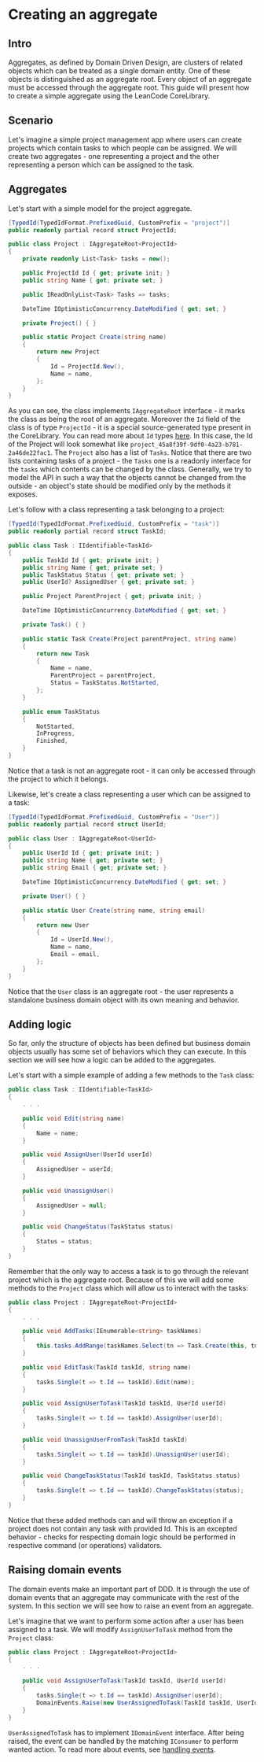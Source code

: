 # Creating an aggregate

## Intro

Aggregates, as defined by Domain Driven Design, are clusters of related objects which can be treated as a single domain entity. One of these objects is distinguished as an aggregate root. Every object of an aggregate must be accessed through the aggregate root. This guide will present how to create a simple aggregate using the LeanCode CoreLibrary.

## Scenario

Let's imagine a simple project management app where users can create projects which contain tasks to which people can be assigned. We will create two aggregates - one representing a project and the other representing a person which can be assigned to the task.

## Aggregates

Let's start with a simple model for the project aggregate.

```csharp
[TypedId(TypedIdFormat.PrefixedGuid, CustomPrefix = "project")]
public readonly partial record struct ProjectId;

public class Project : IAggregateRoot<ProjectId>
{
    private readonly List<Task> tasks = new();

    public ProjectId Id { get; private init; }
    public string Name { get; private set; }

    public IReadOnlyList<Task> Tasks => tasks;

    DateTime IOptimisticConcurrency.DateModified { get; set; }

    private Project() { }

    public static Project Create(string name)
    {
        return new Project
        {
            Id = ProjectId.New(),
            Name = name,
        };
    }
}
```

As you can see, the class implements `IAggregateRoot` interface - it marks the class as being the root of an aggregate. Moreover the `Id` field of the class is of type `ProjectId` - it is a special source-generated type present in the CoreLibrary. You can read more about `Id` types [here](../../domain/ids.md). In this case, the Id of the Project will look somewhat like `project_45a8f39f-9df0-4a23-b781-2a46de22fac1`.
The `Project` also has a list of `Tasks`. Notice that there are two lists containing tasks of a project - the `Tasks` one is a readonly interface for the `tasks` which contents can be changed by the class. Generally, we try to model the API in such a way that the objects cannot be changed from the outside - an object's state should be modified only by the methods it exposes.

Let's follow with a class representing a task belonging to a project:

```csharp
[TypedId(TypedIdFormat.PrefixedGuid, CustomPrefix = "task")]
public readonly partial record struct TaskId;

public class Task : IIdentifiable<TaskId>
{
    public TaskId Id { get; private init; }
    public string Name { get; private set; }
    public TaskStatus Status { get; private set; }
    public UserId? AssignedUser { get; private set; }

    public Project ParentProject { get; private init; }

    DateTime IOptimisticConcurrency.DateModified { get; set; }

    private Task() { }

    public static Task Create(Project parentProject, string name)
    {
        return new Task
        {
            Name = name,
            ParentProject = parentProject,
            Status = TaskStatus.NotStarted,
        };
    }

    public enum TaskStatus
    {
        NotStarted,
        InProgress,
        Finished,
    }
}
```

Notice that a task is not an aggregate root - it can only be accessed through the project to which it belongs.

Likewise, let's create a class representing a user which can be assigned to a task:

```csharp
[TypedId(TypedIdFormat.PrefixedGuid, CustomPrefix = "User")]
public readonly partial record struct UserId;

public class User : IAggregateRoot<UserId>
{
    public UserId Id { get; private init; }
    public string Name { get; private set; }
    public string Email { get; private set; }

    DateTime IOptimisticConcurrency.DateModified { get; set; }

    private User() { }

    public static User Create(string name, string email)
    {
        return new User
        {
            Id = UserId.New(),
            Name = name,
            Email = email,
        };
    }
}
```

Notice that the `User` class is an aggregate root - the user represents a standalone business domain object with its own meaning and behavior.

## Adding logic

So far, only the structure of objects has been defined but business domain objects usually has some set of behaviors which they can execute. In this section we will see how a logic can be added to the aggregates.

Let's start with a simple example of adding a few methods to the `Task` class:

```csharp
public class Task : IIdentifiable<TaskId>
{
    . . .

    public void Edit(string name)
    {
        Name = name;
    }

    public void AssignUser(UserId userId)
    {
        AssignedUser = userId;
    }

    public void UnassignUser()
    {
        AssignedUser = null;
    }

    public void ChangeStatus(TaskStatus status)
    {
        Status = status;
    }
}
```

Remember that the only way to access a task is to go through the relevant project which is the aggregate root. Because of this we will add some methods to the `Project` class which will allow us to interact with the tasks:

```csharp
public class Project : IAggregateRoot<ProjectId>
{
    . . .

    public void AddTasks(IEnumerable<string> taskNames)
    {
        this.tasks.AddRange(taskNames.Select(tn => Task.Create(this, tn)));
    }

    public void EditTask(TaskId taskId, string name)
    {
        tasks.Single(t => t.Id == taskId).Edit(name);
    }

    public void AssignUserToTask(TaskId taskId, UserId userId)
    {
        tasks.Single(t => t.Id == taskId).AssignUser(userId);
    }

    public void UnassignUserFromTask(TaskId taskId)
    {
        tasks.Single(t => t.Id == taskId).UnassignUser(userId);
    }

    public void ChangeTaskStatus(TaskId taskId, TaskStatus status)
    {
        tasks.Single(t => t.Id == taskId).ChangeTaskStatus(status);
    }
}
```

Notice that these added methods can and will throw an exception if a project does not contain any task with provided Id. This is an excepted behavior - checks for respecting domain logic should be performed in respective command (or operations) validators.

## Raising domain events

The domain events make an important part of DDD. It is through the use of domain events that an aggregate may communicate with the rest of the system. In this section we will see how to raise an event from an aggregate.

Let's imagine that we want to perform some action after a user has been assigned to a task. We will modify `AssignUserToTask` method from the `Project` class:

```csharp
public class Project : IAggregateRoot<ProjectId>
{
    . . .

    public void AssignUserToTask(TaskId taskId, UserId userId)
    {
        tasks.Single(t => t.Id == taskId).AssignUser(userId);
        DomainEvents.Raise(new UserAssignedToTask(TaskId taskId, UserId userId));
    }
}
```

`UserAssignedToTask` has to implement `IDomainEvent` interface. After being raised, the event can be handled by the matching `IConsumer` to perform wanted action. To read more about events, see [handling events](./handling_events.md). <!-- TODO: add final name of the handling events file -->
